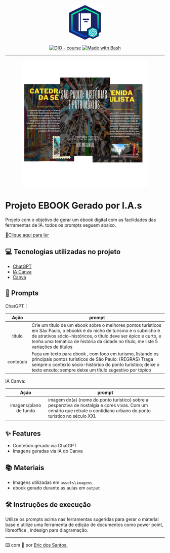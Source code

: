 <p align="center">
    <img width="100" src="assets/embrema.png">
</p>


<p align="center">
<a href="https://dio.me/"><img src="https://img.shields.io/badge/DIO-Course-28DA77?logo=youtube" alt="DIO - course"></a>
<a href="https://www.gnu.org/software/bash/" title="Go to Bash homepage"><img src="https://img.shields.io/badge/Prompt-Project-blue?logo=gnu-bash&amp;logoColor=white" alt="Made with Bash"></a></p>

-------


<p align="center">
<img 
    src="assets/banner.png"
    width="400"  
/>
</p>

# Projeto EBOOK Gerado por I.A.s

Projeto com o objetivo de gerar um ebook digital com as facilidades das ferramentas de IA. todos os prompts
seguem abaixo.

<a href="output/São Paulo Histórias e Patrimônios.pdf" title="View PDF now"> 📕Clique aqui para ler</a>

## 💻 Tecnologias utilizadas no projeto

- [ChatGPT](https://chat.openai.com/) 
- [IA Canva](https://www.canva.com/pt_br/gerador-imagem-ia/)
- [Canva](https://www.canva.com/pt_br/criar/)

## 🧠 Prompts


ChatGPT：

|   Ação   | prompt                                                                                                                                                                                                                                                                         |
| :------: | ------------------------------------------------------------------------------------------------------------------------------------------------------------------------------------------------------------------------------------------------------------------------------ |
|  título  | Crie um título de um ebook sobre o melhores pontos turísticos em São Paulo, o ebookk é do nicho de turismo e o subnicho é de atrativos sócio-históricos, o título deve ser épico e curto, e tenha uma temática de história da cidade no título, me liste 5 variações de títulos                                                        |
| conteúdo | Faça um texto para ebook , com foco em turismo, listando os principais pontos turísticos de São Paulo: {REGRAS} Traga sempre o contexto sócio-histórico do ponto turístico; deixe o texto enxuto; sempre deixe um título sugestivo por tópico |


IA Canva:

|  Ação  | prompt                                                                                 |
| :----: | -------------------------------------------------------------------------------------- |
| imagens/plano de fundo | imagem do(a) {nome do ponto turístico} sobre a pesperctiva de nostalgia e cores vivas. Com um cenário que retrate o contidiano urbano do ponto turístico no século XXI.|

## ✨ Features

- Conteúdo gerado via ChatGPT
- Imagens geradas via IA do Canva

## 📚 Materiais

- Imagens utilizadas em `assets\imagens`
- ebook gerado durante as aulas em `output`

## 🛠️ Instruções de execução

Utilize os prompts acima nas ferramentas sugeridas para gerar o material base e utilize uma ferramenta de edição de documentos como power point, libreoffice , indesign para diagramação.

---

⌨️ com 💜 por [Eric dos Santos.](https://github.com/ericshantos)
